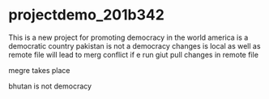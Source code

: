 # projectdemo_201b342
This is a new project for promoting democracy in the world
america is a democratic country
pakistan is not a democracy
changes is local as well as remote file will lead to merg conflict if e run giut pull
changes in remote file
 
 
 megre takes place
 
 
bhutan is not democracy